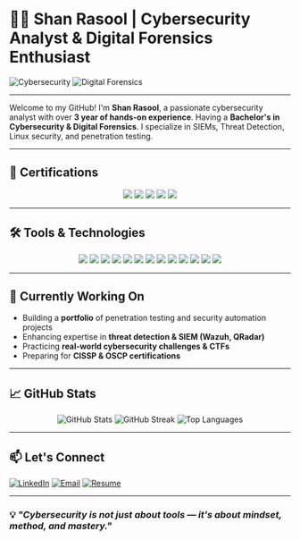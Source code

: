 # 👨‍💻 Shan Rasool | Cybersecurity Analyst & Digital Forensics Enthusiast

![Cybersecurity](https://img.shields.io/badge/Cybersecurity-Expert-informational?style=flat&logo=cybersecurity&logoColor=white&color=2bbc8a)
![Digital Forensics](https://img.shields.io/badge/Digital%20Forensics-Analyst-blueviolet)

---

Welcome to my GitHub! I'm **Shan Rasool**, a passionate cybersecurity analyst with over **3 year of hands-on experience**. Having a **Bachelor's in Cybersecurity & Digital Forensics**. I specialize in SIEMs, Threat Detection, Linux security, and penetration testing.

---

## 🧠 Certifications

<p align="center">
  <img src="https://img.shields.io/badge/Google-Cybersecurity%20Certificate-4285F4?logo=google&logoColor=white"/>
  <img src="https://img.shields.io/badge/IBM-Cybersecurity%20Analyst-000000?logo=ibm&logoColor=white"/>
  <img src="https://img.shields.io/badge/CISSP-In%20Progress-6A1B9A?logo=coursera&logoColor=white"/>
  <img src="https://img.shields.io/badge/EC--Council-Certified%20Ethical%20Hacker-E60000?logo=ceh&logoColor=white"/>
  <img src="https://img.shields.io/badge/Coursera-Linux%20Certificate-2C3E50?logo=linux&logoColor=white"/>
</p>

---

## 🛠️ Tools & Technologies

<p align="center">
  <img src="https://img.shields.io/badge/Linux-OS-FCC624?logo=linux&logoColor=black" />
  <img src="https://img.shields.io/badge/Kali%20Linux-Pentest-557C94?logo=kalilinux&logoColor=white" />
  <img src="https://img.shields.io/badge/QRadar-IBM-blue?logo=ibm&logoColor=white" />
  <img src="https://img.shields.io/badge/Wazuh-SIEM-005571?logo=wazuh&logoColor=white" />
  <img src="https://img.shields.io/badge/Wireshark-Network%20Analysis-1679A7?logo=wireshark&logoColor=white" />
  <img src="https://img.shields.io/badge/Burp%20Suite-Web%20Testing-FCA121?logo=burpsuite&logoColor=white" />
  <img src="https://img.shields.io/badge/Nmap-Scanning-004687?logo=nmap&logoColor=white" />
  <img src="https://img.shields.io/badge/Metasploit-Framework-3F3F3F?logo=metasploit&logoColor=white" />
  <img src="https://img.shields.io/badge/Python-Scripting-3776AB?logo=python&logoColor=white" />
  <img src="https://img.shields.io/badge/Bash-Scripting-4EAA25?logo=gnubash&logoColor=white" />
  <img src="https://img.shields.io/badge/Git-VCS-F05032?logo=git&logoColor=white" />
  <img src="https://img.shields.io/badge/Splunk-Security%20Logs-000000?logo=splunk&logoColor=white" />
  <img src="https://img.shields.io/badge/Active%20Directory-Management-003366?logo=microsoft&logoColor=white" />
</p>

---

## 📌 Currently Working On

- Building a **portfolio** of penetration testing and security automation projects
- Enhancing expertise in **threat detection & SIEM (Wazuh, QRadar)**
- Practicing **real-world cybersecurity challenges & CTFs**
- Preparing for **CISSP & OSCP certifications**

---

## 📈 GitHub Stats

<p align="center">
  <img src="https://github-readme-stats.vercel.app/api?username=shan-rasool&show_icons=true&theme=radical" alt="GitHub Stats" />
  <img src="https://github-readme-streak-stats.herokuapp.com?user=shan-rasool&theme=radical" alt="GitHub Streak" />
  <img src="https://github-readme-stats.vercel.app/api/top-langs/?username=shan-rasool&layout=compact&theme=radical" alt="Top Languages" />
</p>

---

## 📫 Let's Connect

[![LinkedIn](https://img.shields.io/badge/LinkedIn-Awais%20Khan-0077B5?style=for-the-badge&logo=linkedin&logoColor=white)](https://www.linkedin.com/in/your-profile)
[![Email](https://img.shields.io/badge/Email-Contact%20Me-D14836?style=for-the-badge&logo=gmail&logoColor=white)](mailto:your-email@example.com)
[![Resume](https://img.shields.io/badge/Resume-View%20PDF-0A66C2?style=for-the-badge&logo=adobeacrobatreader&logoColor=white)](https://your-resume-link)

---

### 💡 *"Cybersecurity is not just about tools — it's about mindset, method, and mastery."*

